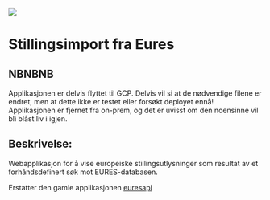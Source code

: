![](https://github.com/navikt/pam-eures-stilling-import/workflows/Deploy/badge.svg)

# Stillingsimport fra Eures

## NBNBNB
Applikasjonen er delvis flyttet til GCP. Delvis vil si at de nødvendige filene er endret, men at dette ikke er testet
eller forsøkt deployet ennå! Applikasjonen er fjernet fra on-prem, og det er uvisst om den noensinne vil bli blåst
liv i igjen. 

## Beskrivelse: 
Webapplikasjon for å vise europeiske stillingsutlysninger som resultat av et forhåndsdefinert søk mot EURES-databasen.

Erstatter den gamle applikasjonen [euresapi](https://stash.adeo.no/projects/SBL/repos/euresapi/browse)



